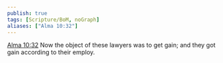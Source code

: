 ```yaml
---
publish: true
tags: [Scripture/BoM, noGraph]
aliases: ["Alma 10:32"]
---
```

[Alma 10:32](https://churchofjesuschrist.org/study/scriptures/bofm/alma/10?lang=eng&id=p32#p32) Now the object of these lawyers was to get gain; and they got gain according to their employ.




